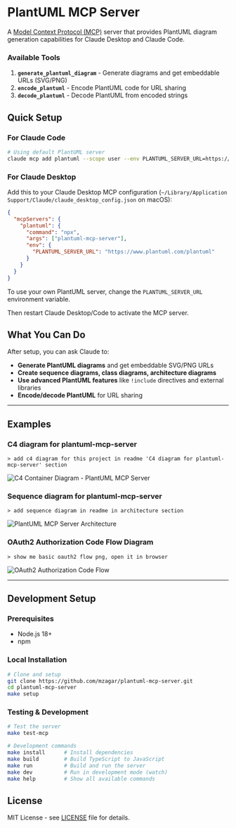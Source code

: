 # PlantUML MCP Server

A [Model Context Protocol (MCP)](https://modelcontextprotocol.io/) server that provides PlantUML diagram generation capabilities for Claude Desktop and Claude Code.

### Available Tools

1. **`generate_plantuml_diagram`** - Generate diagrams and get embeddable URLs (SVG/PNG)
2. **`encode_plantuml`** - Encode PlantUML code for URL sharing
3. **`decode_plantuml`** - Decode PlantUML from encoded strings


## Quick Setup

### For Claude Code

```bash
# Using default PlantUML server
claude mcp add plantuml --scope user --env PLANTUML_SERVER_URL=https://www.plantuml.com/plantuml -- npx plantuml-mcp-server
```

### For Claude Desktop

Add this to your Claude Desktop MCP configuration (`~/Library/Application Support/Claude/claude_desktop_config.json` on macOS):

```json
{
  "mcpServers": {
    "plantuml": {
      "command": "npx",
      "args": ["plantuml-mcp-server"],
      "env": {
        "PLANTUML_SERVER_URL": "https://www.plantuml.com/plantuml"
      }
    }
  }
}
```

To use your own PlantUML server, change the `PLANTUML_SERVER_URL` environment variable.

Then restart Claude Desktop/Code to activate the MCP server.


## What You Can Do

After setup, you can ask Claude to:
- **Generate PlantUML diagrams** and get embeddable SVG/PNG URLs
- **Create sequence diagrams, class diagrams, architecture diagrams** 
- **Use advanced PlantUML features** like `!include` directives and external libraries
- **Encode/decode PlantUML** for URL sharing

---

## Examples

### C4 diagram for plantuml-mcp-server

```
> add c4 diagram for this project in readme 'C4 diagram for plantuml-mcp-server' section
```
![C4 Container Diagram - PlantUML MCP Server](https://www.plantuml.com/plantuml/png/bLDBSzem4BxxLsnzWWpWIquvXHfAwH3AyCYLKQJ5g9MrhhGcoMJwtpiIvX7WqfD7gzNtslMZP-6uBatoHLjfQeMmPQxyGvOvyTehD6_hbzgZasGPBVSabLbbX0rlkfwLqIzPVj-TXTBgQPALmZEwBBzVvsHPQ8kkLmNyX3KRXFmUZXSmqA9meeGk7Dx3Kpw31ReTkYIPeVDaMu6-0-dAeqixa0vmXuOgT51xRGl8ZGYo1-X_CrLPJWhJTf8itZrZkVvAjLN2lRTaREj0slGF9VdOahRX8m60awwcTwtsaASt3KTGCJGesP65VXNF_J48xxLdOHcqPNGR8OEGcyYIpgL4oU4u6SEIo3HuabJmTuHDsydVQr-b3093R6ExSSApgoNN3c_OAcMrzZ7R3gGt4W-yKrBO--MpvNk52-bqnQ4wSxJJ2lrfJgePNO4MdM1D5fZ8UDXf4I4hHqoIp2VLmpTk7ROdIj4IpxI4xOhXlZ4wAqpKfMKCPuvMeRjMu8495i-ZR3OTXRdFqJGRSpN5SHYBaEpXLVCskXLSEs7025lKea1m-AT6ppvjNmCrGxj62NEJL9R2Ad-GS4d-AVjS6EDZIZ6pWE5PQSf-B7vEk_DPtj1_8lvlX0Xn_kf6yj-Nozd9T0VIqN09nnyyyxiY-q0R1AY_0T8I8pXTR1beSoOf0RYxw--4DkB5ODnY_t1tbm1q3ok2woD_CxfukqS_tiMQmijQn1_QdNPaIxHym9vD-jFbwccoNWpdpyFvUZMVnFe0Dw8s_73q75OhGQiWEBZqSHbCPFj6hXHyTB5u7a5BxM7RU-xfA7xpsZELUoFQ5cSiZsXLNPf_)


### Sequence diagram for plantuml-mcp-server

```
> add sequence diagram in readme in architecture section
```

![PlantUML MCP Server Architecture](https://www.plantuml.com/plantuml/png/XLHDZzem4BtxLups50wKGwiU8b4j0aehmIhYwuI4J3m4guwTscDMjEf_hnoJyB5BUujddcVUUpFnioDkoPUAaII5a2ckQJMRmcoOmGBj4IrqOM3pWoJCoLk4hygyCiPpCXQULWxj4t07uODLt9BCPSKrmTDGSIyGHkX-aAbgK0pTmjxfM6Ddm-nzu8VSb3MY2J3MxpTSlsj9aYlvYvCq6lfzTgRH_H8gfh08UgzwRNJYI4W3PBbsbR7KOI7RuDk226ICSkb6Tw50ZPOJRgj0mPTgAoGlB2z34dLkn2KLGW9lGZNXKRm1arWhi0tE1ih1oq0WKazXZZyzEheCvzpjNjj3MaaR23nk1KQwJUca1coqTr8Na7j7femGgOlcNWDEuTjocS5alDpeNjEYvuv5xtUiAlwmbdCxWFMauG-24s-ANiIIjngmtA4GVASGLlFfbT9WJWeZwIh5JwqJmT7ncUP37sl0rOw7qxs7TzFxbtE3gbAdIxN6fVIo19y_9PrmubM5MdpSdGXTZ9ppEqb9vv43qK9mP8Ftzmui3kQrnLXqNb7SA_oF2pNWoeKtzMjnTokRd3jj8_hMY3aUqJfi7O3AcXoTUo3CM5b8pTN3GLm9Z3J4PSxQ48ALnO70xEj70ff_VsZqNXO-_amf0-X2DXsyB5UpwNOndg_7ysrOfH0VuPvxHIaq-iAZKcU6joiFN1N6IZh4x68zwMKl4zWRMt82vwlmOZ3K0W8nnfvH2r-glm00)





### OAuth2 Authorization Code Flow Diagram

```
> show me basic oauth2 flow png, open it in browser
```

![OAuth2 Authorization Code Flow](https://www.plantuml.com/plantuml/png/RPDRJnin48NV_IkEUAYe6amJUbrrWK0fGgf41BHFI97n3ed5njwE9mJwwoll9M5JNbRMpl6PRux6nr4Cot9HAd5I4Yx7IvcFaBw1tLyZBdYSXeBmemmhfOoLmDZv5ObtO2BIGLM6nLbN6I_OEIqTUS6ugcxzxWc7LIH-MskRIb_TRtHD_DWQfq9VUaKnBDbIgxhrk-F9HUFSbPJAyotsoTn4GfwhH8gzmvOYmr3ZmZjnHWXbc3clMlAzmtgg32EDAoeSanL8WEdvnXf2-I04ThEvP3W_ky5-fw8ZfbW57sagpnNbDXJqnjOTfgx8jTPgZPI8Cnne_4mSi4m5UN6cZ2gLDaGVD4wJfHT4oqH-o-AZnZcdi2hYXOlH1RzswER-fBSIIcIzERgXCrXJbdV6FXmbJMxkx71qK6Ty4nx8u-p9pesVqIRaJOGDq6Uz4IKFt0U6fCkzZfFBwnlir_zl_Jga0TfZ9CiaWuPqUvul6cDhASR65-_0TCyKvssVUYKc5vte5THkUp9yrRMKwS-Iec3bPFuARI--32Tac1ZVJDrWMkiFrNfRUms6xpL-cz8LQUiQvvV2zMuEDIOSXAnG0UuKXH7ptvOEHnhVNQnAyungVSS6B-cnDU3XaRWr7smU2_h1qLFbc2BClH0ZXWL1t8AqGkhKJpMzXna9FArWNfXeHRv0wgdKCVbYkIZ_0G00)

---

## Development Setup

### Prerequisites
- Node.js 18+ 
- npm

### Local Installation

```bash
# Clone and setup
git clone https://github.com/mzagar/plantuml-mcp-server.git
cd plantuml-mcp-server
make setup
```

### Testing & Development

```bash
# Test the server
make test-mcp

# Development commands
make install      # Install dependencies
make build        # Build TypeScript to JavaScript  
make run          # Build and run the server
make dev          # Run in development mode (watch)
make help         # Show all available commands
```

## License

MIT License - see [LICENSE](LICENSE) file for details.